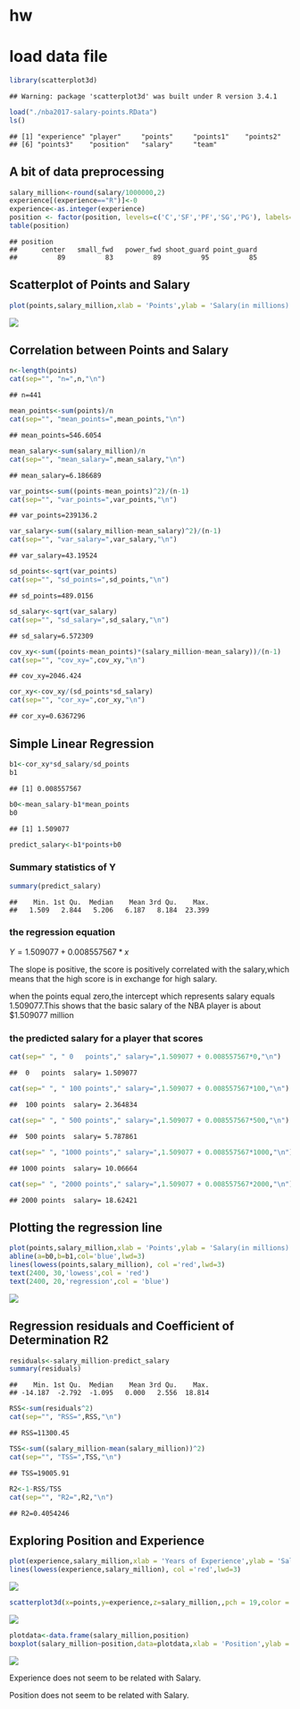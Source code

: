hw
================

load data file
==============

``` r
library(scatterplot3d)
```

    ## Warning: package 'scatterplot3d' was built under R version 3.4.1

``` r
load("./nba2017-salary-points.RData")
ls()
```

    ## [1] "experience" "player"     "points"     "points1"    "points2"   
    ## [6] "points3"    "position"   "salary"     "team"

A bit of data preprocessing
---------------------------

``` r
salary_million<-round(salary/1000000,2)
experience[(experience=="R")]<-0
experience<-as.integer(experience)
position <- factor(position, levels=c('C','SF','PF','SG','PG'), labels=c( 'center','small_fwd','power_fwd','shoot_guard','point_guard'))
table(position)
```

    ## position
    ##      center   small_fwd   power_fwd shoot_guard point_guard 
    ##          89          83          89          95          85

Scatterplot of Points and Salary
--------------------------------

``` r
plot(points,salary_million,xlab = 'Points',ylab = 'Salary(in millions)',main = "Scatterplot of Points and Salary",cex=1,pch=19,col='coral')
```

![](hw01-first-last_files/figure-markdown_github-ascii_identifiers/unnamed-chunk-3-1.png)

Correlation between Points and Salary
-------------------------------------

``` r
n<-length(points)
cat(sep="", "n=",n,"\n")
```

    ## n=441

``` r
mean_points<-sum(points)/n
cat(sep="", "mean_points=",mean_points,"\n")
```

    ## mean_points=546.6054

``` r
mean_salary<-sum(salary_million)/n
cat(sep="", "mean_salary=",mean_salary,"\n")
```

    ## mean_salary=6.186689

``` r
var_points<-sum((points-mean_points)^2)/(n-1)
cat(sep="", "var_points=",var_points,"\n")
```

    ## var_points=239136.2

``` r
var_salary<-sum((salary_million-mean_salary)^2)/(n-1)
cat(sep="", "var_salary=",var_salary,"\n")
```

    ## var_salary=43.19524

``` r
sd_points<-sqrt(var_points)
cat(sep="", "sd_points=",sd_points,"\n")
```

    ## sd_points=489.0156

``` r
sd_salary<-sqrt(var_salary)
cat(sep="", "sd_salary=",sd_salary,"\n")
```

    ## sd_salary=6.572309

``` r
cov_xy<-sum((points-mean_points)*(salary_million-mean_salary))/(n-1)
cat(sep="", "cov_xy=",cov_xy,"\n")
```

    ## cov_xy=2046.424

``` r
cor_xy<-cov_xy/(sd_points*sd_salary)
cat(sep="", "cor_xy=",cor_xy,"\n")
```

    ## cor_xy=0.6367296

Simple Linear Regression
------------------------

``` r
b1<-cor_xy*sd_salary/sd_points
b1
```

    ## [1] 0.008557567

``` r
b0<-mean_salary-b1*mean_points
b0
```

    ## [1] 1.509077

``` r
predict_salary<-b1*points+b0
```

### Summary statistics of Y

``` r
summary(predict_salary)
```

    ##    Min. 1st Qu.  Median    Mean 3rd Qu.    Max. 
    ##   1.509   2.844   5.206   6.187   8.184  23.399

### the regression equation

*Y* = 1.509077 + 0.008557567 \* *x*

The slope is positive, the score is positively correlated with the salary,which means that the high score is in exchange for high salary.

when the points equal zero,the intercept which represents salary equals 1.509077.This shows that the basic salary of the NBA player is about $1.509077 million

### the predicted salary for a player that scores

``` r
cat(sep=" ", " 0   points"," salary=",1.509077 + 0.008557567*0,"\n")
```

    ##  0   points  salary= 1.509077

``` r
cat(sep=" ", " 100 points"," salary=",1.509077 + 0.008557567*100,"\n")
```

    ##  100 points  salary= 2.364834

``` r
cat(sep=" ", " 500 points"," salary=",1.509077 + 0.008557567*500,"\n")
```

    ##  500 points  salary= 5.787861

``` r
cat(sep=" ", "1000 points"," salary=",1.509077 + 0.008557567*1000,"\n")
```

    ## 1000 points  salary= 10.06664

``` r
cat(sep=" ", "2000 points"," salary=",1.509077 + 0.008557567*2000,"\n")
```

    ## 2000 points  salary= 18.62421

Plotting the regression line
----------------------------

``` r
plot(points,salary_million,xlab = 'Points',ylab = 'Salary(in millions)',main = "Scatterplot of Points and Salary",cex=1,pch=19)
abline(a=b0,b=b1,col='blue',lwd=3)
lines(lowess(points,salary_million), col ='red',lwd=3)
text(2400, 30,'lowess',col = 'red')
text(2400, 20,'regression',col = 'blue')
```

![](hw01-first-last_files/figure-markdown_github-ascii_identifiers/unnamed-chunk-8-1.png)

Regression residuals and Coefficient of Determination R2
--------------------------------------------------------

``` r
residuals<-salary_million-predict_salary
summary(residuals)
```

    ##    Min. 1st Qu.  Median    Mean 3rd Qu.    Max. 
    ## -14.187  -2.792  -1.095   0.000   2.556  18.814

``` r
RSS<-sum(residuals^2)
cat(sep="", "RSS=",RSS,"\n")
```

    ## RSS=11300.45

``` r
TSS<-sum((salary_million-mean(salary_million))^2)
cat(sep="", "TSS=",TSS,"\n")
```

    ## TSS=19005.91

``` r
R2<-1-RSS/TSS
cat(sep="", "R2=",R2,"\n")
```

    ## R2=0.4054246

Exploring Position and Experience
---------------------------------

``` r
plot(experience,salary_million,xlab = 'Years of Experience',ylab = 'Salary(in millions)',main = "Scatterplot with lowess smooth",cex=1,pch=19)
lines(lowess(experience,salary_million), col ='red',lwd=3)
```

![](hw01-first-last_files/figure-markdown_github-ascii_identifiers/unnamed-chunk-11-1.png)

``` r
scatterplot3d(x=points,y=experience,z=salary_million,,pch = 19,color ='coral',main='3D Scatterplot')
```

![](hw01-first-last_files/figure-markdown_github-ascii_identifiers/unnamed-chunk-12-1.png)

``` r
plotdata<-data.frame(salary_million,position)
boxplot(salary_million~position,data=plotdata,xlab = 'Position',ylab ='Salary(in millions)')
```

![](hw01-first-last_files/figure-markdown_github-ascii_identifiers/unnamed-chunk-13-1.png)

Experience does not seem to be related with Salary.

Position does not seem to be related with Salary.
